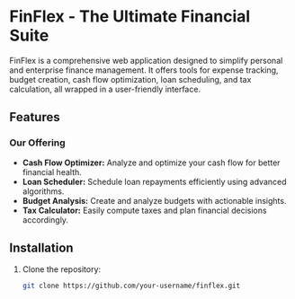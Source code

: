 # FinFlex - The Ultimate Financial Suite

FinFlex is a comprehensive web application designed to simplify personal and enterprise finance management. It offers tools for expense tracking, budget creation, cash flow optimization, loan scheduling, and tax calculation, all wrapped in a user-friendly interface.

## Features

### Our Offering
- **Cash Flow Optimizer:** Analyze and optimize your cash flow for better financial health.
- **Loan Scheduler:** Schedule loan repayments efficiently using advanced algorithms.
- **Budget Analysis:** Create and analyze budgets with actionable insights.
- **Tax Calculator:** Easily compute taxes and plan financial decisions accordingly.

## Installation

1. Clone the repository:
   ```bash
   git clone https://github.com/your-username/finflex.git

